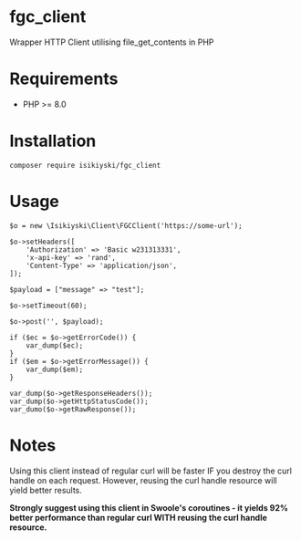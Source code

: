# fgc_client
Wrapper HTTP Client utilising file_get_contents in PHP

# Requirements
- PHP >= 8.0

# Installation

`composer require isikiyski/fgc_client`

# Usage

```
$o = new \Isikiyski\Client\FGCClient('https://some-url');

$o->setHeaders([
    'Authorization' => 'Basic w231313331',
    'x-api-key' => 'rand',
    'Content-Type' => 'application/json',
]);

$payload = ["message" => "test"];

$o->setTimeout(60);

$o->post('', $payload);

if ($ec = $o->getErrorCode()) {
    var_dump($ec);
}
if ($em = $o->getErrorMessage()) {
    var_dump($em);
}

var_dump($o->getResponseHeaders());
var_dump($o->getHttpStatusCode());
var_dumo($o->getRawResponse());
```

# Notes
Using this client instead of regular curl will be faster IF you destroy the curl handle on each request. However, reusing the curl handle resource will yield better results.

<b>Strongly suggest using this client in Swoole's coroutines - it yields 92% better performance than regular curl WITH reusing the curl handle resource.</b>
